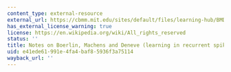 ```yaml
---
content_type: external-resource
external_url: https://cbmm.mit.edu/sites/default/files/learning-hub/BMDNotes2.pdf
has_external_license_warning: true
license: https://en.wikipedia.org/wiki/All_rights_reserved
status: ''
title: Notes on Boerlin, Machens and Deneve (learning in recurrent spiking network)
uid: e41ede61-991e-4fa4-baf8-5936f3a75114
wayback_url: ''
---
```


